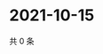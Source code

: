 # 2021-10-15

共 0 条

<!-- BEGIN WEIBO -->
<!-- 最后更新时间 Fri Oct 15 2021 00:12:11 GMT+0800 (China Standard Time) -->

<!-- END WEIBO -->
